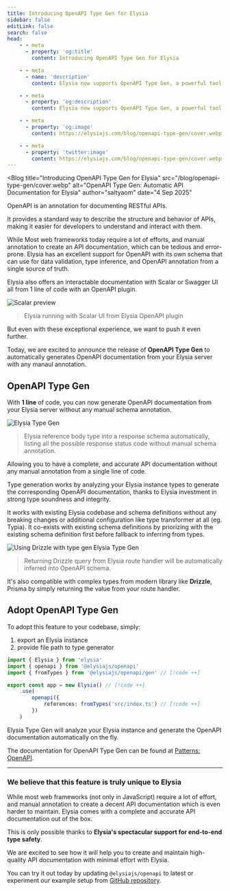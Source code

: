 ```yaml
---
title: Introducing OpenAPI Type Gen for Elysia
sidebar: false
editLink: false
search: false
head:
    - - meta
      - property: 'og:title'
        content: Introducing OpenAPI Type Gen for Elysia

    - - meta
      - name: 'description'
        content: Elysia now supports OpenAPI Type Gen, a powerful tool that automatically generates OpenAPI documentation from your Elysia routes and types with any manaul annotation.

    - - meta
      - property: 'og:description'
        content: Elysia now supports OpenAPI Type Gen, a powerful tool that automatically generates OpenAPI documentation from your Elysia routes and types with any manaul annotation

    - - meta
      - property: 'og:image'
        content: https://elysiajs.com/blog/openapi-type-gen/cover.webp

    - - meta
      - property: 'twitter:image'
        content: https://elysiajs.com/blog/openapi-type-gen/cover.webp
---
```


<script setup>
    import Blog from '../components/blog/Layout.vue'
</script>

<Blog
title="Introducing OpenAPI Type Gen for Elysia"
src="/blog/openapi-type-gen/cover.webp"
alt="OpenAPI Type Gen: Automatic API Documentation for Elysia"
author="saltyaom"
date="4 Sep 2025"
>

OpenAPI is an annotation for documenting RESTful APIs.

It provides a standard way to describe the structure and behavior of APIs, making it easier for developers to understand and interact with them.

While Most web frameworks today require a lot of efforts, and manual annotation to create an API documentation, which can be tedious and error-prone. Elysia has an excellent support for OpenAPI with its own schema that can use for data validation, type inference, and OpenAPI annotation from a single source of truth.

Elysia also offers an interactable documentation with Scalar or Swagger UI all from 1 line of code with an OpenAPI plugin.

<img src=/blog/openapi-type-gen/scalar-preview-light.webp alt="Scalar preview" class="border border-gray-100" />

> Elysia running with Scalar UI from Elysia OpenAPI plugin

But even with these exceptional experience, we want to push it even further.

Today, we are excited to announce the release of **OpenAPI Type Gen** to automatically generates OpenAPI documentation from your Elysia server with any manaul annotation.

## OpenAPI Type Gen

With **1 line** of code, you can now generate OpenAPI documentation from your Elysia server without any manual schema annotation.

![Elysia Type Gen](/blog/openapi-type-gen/type-gen.webp)

> Elysia reference body type into a response schema automatically, listing all the possible response status code without manual schema annotation.

Allowing you to have a complete, and accurate API documentation without any manual annotation from a single line of code.

Type generation works by analyzing your Elysia instance types to generate the corresponding OpenAPI documentation, thanks to Elysia investment in strong type soundness and integrity.

It works with existing Elysia codebase and schema definitions without any breaking changes or additional configuration like type transformer at all (eg. Typia). It co-exists with existing schema definitions by priorizing with the existing schema definition first before fallback to inferring from types.

![Using Drizzle with type gen Elysia Type Gen](/blog/openapi-type-gen/drizzle-typegen.webp)

> Returning Drizzle query from Elysia route handler will be automatically inferred into OpenAPI schema.

It's also compatible with complex types from modern library like **Drizzle**, Prisma by simply returning the value from your route handler.

## Adopt OpenAPI Type Gen
To adopt this feature to your codebase, simply:

1. export an Elysia instance
2. provide file path to type generator

```ts
import { Elysia } from 'elysia'
import { openapi } from '@elysiajs/openapi'
import { fromTypes } from '@elysiajs/openapi/gen' // [!code ++]

export const app = new Elysia() // [!code ++]
	.use(
		openapi({
			references: fromTypes('src/index.ts') // [!code ++]
		})
	)
```

Elysia Type Gen will analyze your Elysia instance and generate the OpenAPI documentation automatically on the fly.

The documentation for OpenAPI Type Gen can be found at [Patterns: OpenAPI](/patterns/openapi#openapi-from-types).

---

### We believe that this feature is truly unique to Elysia

While most web frameworks (not only in JavaScript) require a lot of effort, and manual annotation to create a decent API documentation which is even harder to maintain. Elysia comes with a complete and accurate API documentation out of the box.

This is only possible thanks to **Elysia's spectacular support for end-to-end type safety**.

We are excited to see how it will help you to create and maintain high-quality API documentation with minimal effort with Elysia.

You can try it out today by updating `@elysiajs/openapi` to latest or experiment our example setup from [GitHub repository](https://github.com/saltyaom/elysia-typegen-example).
</Blog>
